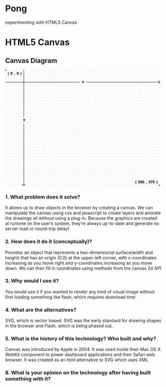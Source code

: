 Pong
====

experimenting with HTML5 Canvas

<h1>HTML5 Canvas</h1>
<h2>Canvas Diagram</h2>

<img src="canvasdia.png">


<h3>1. What problem does it solve?</h3>
<p> It allows us to draw objects in the browser by creating a canvas. We can manipulate the canvas using css and javascript to create layers and animate the drawings all without using a plug-in. Because the graphics are created at runtime on the user’s system, they’re always up-to-date and generate no server load or round-trip delay!</p>

<h3>2. How does it do it (conceptually)?</h3>
<p> Provides an object that represents a two-dimensional surface(width and height) that has an origin (0,0) at the upper-left corner, with x-coordinates increasing as you move right and y-coordinates increasing as you move down. We can then fill in coordinates using methods from the canvas 2d API </p>

<h3>3. Why would I use it?</h3>
<p> You would use it if you wanted to render any kind of visual image without first loading something like flash, which requires download time </p>

<h3>4. What are the alternatives?</h3>
<p>SVG, which is vector based. SVG was the early standard for drawing shapes in the browser and Flash, which is being phased out.</p>

<h3>5. What is the history of this technology?
 Who built and why?</h3>
<p>Canvas was introduced by Apple in 2004. It was used inside their Mac OS X WebKit   component to power dashboard applications and their Safari web browser. It was created as an html alternative to SVG which uses XML</p>


<h3>8. What is your opinion on the technology after having built something with it?</h3>
